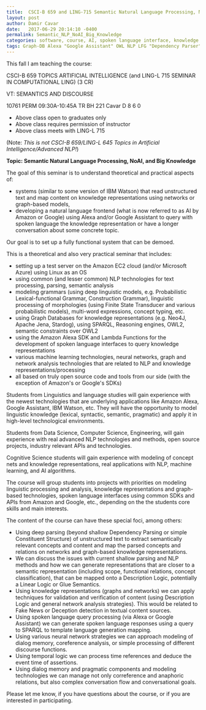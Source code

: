 ```yaml
---
title:  CSCI-B 659 and LING-715 Semantic Natural Language Processing, NoAI, and Big Knowledge
layout: post
author: Damir Cavar
date:   2017-06-29 20:14:10 -0400
permalink: Semantic_NLP_NoAI_Big_Knowledge
categories: software, course, AI, spoken language interface, knowledge graph
tags: Graph-DB Alexa "Google Assistant" OWL NLP LFG "Dependency Parser" "Lexical-functional Grammar" textmining "deep parsing" "knowledge graphs"
---
```


This fall I am teaching the course:

CSCI-B 659 TOPICS ARTIFICIAL INTELLIGENCE (and LING-L 715 SEMINAR IN COMPUTATIONAL LING) (3 CR)

VT: SEMANTICS AND DISCOURSE

10761 PERM     09:30A-10:45A   TR     BH 221    Cavar D                   8    6    0
- Above class open to graduates only
- Above class requires permission of instructor
- Above class meets with LING-L 715 

(Note: *This is not CSCI-B 659/LING-L 645 Topics in Artificial Intelligence/Advanced NLP!*)


**Topic: Semantic Natural Language Processing, NoAI, and Big Knowledge**

The goal of this seminar is to understand theoretical and practical aspects of:

- systems (similar to some version of IBM Watson) that read unstructured text and map content on knowledge representations using networks or graph-based models,
- developing a natural language frontend (what is now referred to as AI by Amazon or Google) using Alexa and/or Google Assistant to query with spoken language the knowledge representation or have a longer conversation about some concrete topic.

Our goal is to set up a fully functional system that can be demoed.


This is a theoretical and also very practical seminar that includes:

- setting up a test server on the Amazon EC2 cloud (and/or Microsoft Azure) using Linux as an OS
- using common (and lesser common) NLP technologies for text processing, parsing, semantic analysis
- modeling grammars (using deep linguistic models, e.g. Probabilistic Lexical-functional Grammar, Construction Grammar), linguistic processing of morphologies (using Finite State Transducer and various probabilistic models), multi-word expressions, concept typing, etc.
- using Graph Databases for knowledge representations (e.g. Neo4J, Apache Jena, Stardog), using SPARQL, Reasoning engines, OWL2, semantic constraints over OWL2
- using the Amazon Alexa SDK and Lambda Functions for the development of spoken language interfaces to query knowledge representations
- various machine learning technologies, neural networks, graph and network analysis technologies that are related to NLP and knowledge representations/processing
- all based on truly open source code and tools from our side (with the exception of Amazon's or Google's SDKs)

Students from Linguistics and language studies will gain experience with the newest technologies that are underlying applications like Amazon Alexa, Google Assistant, IBM Watson, etc. They will have the opportunity to model linguistic knowledge (lexical, syntactic, semantic, pragmatic) and apply it in high-level technological environments.

Students from Data Science, Computer Science, Engineering, will gain experience with real advanced NLP technologies and methods, open source projects, industry relevant APIs and technologies.

Cognitive Science students will gain experience with modeling of concept nets and knowledge representations, real applications with NLP, machine learning, and AI algorithms.

The course will group students into projects with priorities on modeling linguistic processing and analysis, knowledge representations and graph-based technologies, spoken language interfaces using common SDKs and APIs from Amazon and Google, etc., depending on the the students core skills and main interests.


The content of the course can have these special foci, among others:

- Using deep parsing (beyond shallow Dependency Parsing or simple Constituent Structure) of unstructured text to extract semantically relevant concepts and content and map the parsed concepts and relations on networks and graph-based knowledge representations.
- We can discuss the issues with current shallow parsing and NLP methods and how we can generate representations that are closer to a semantic representation (including scope, functional relations, concept classification), that can be mapped onto a Description Logic, potentially a Linear Logic or Glue Semantics.
- Using knowledge representations (graphs and networks) we can apply techniques for validation and verification of content (using Description Logic and general network analysis strategies). This would be related to Fake News or Deception detection in textual content sources.
- Using spoken language query processing (via Alexa or Google Assistant) we can generate spoken language responses using a query to SPARQL to template language generation mapping.
- Using various neural network strategies we can approach modeling of dialog memory, coreference analysis, or simple processing of different discourse functions.
- Using temporal logic we can process time references and deduce the event time of assertions.
- Using dialog memory and pragmatic components and modeling technologies we can manage not only correference and anaphoric relations, but also complex conversation flow and conversational goals.

Please let me know, if you have questions about the course, or if you are interested in participating.

